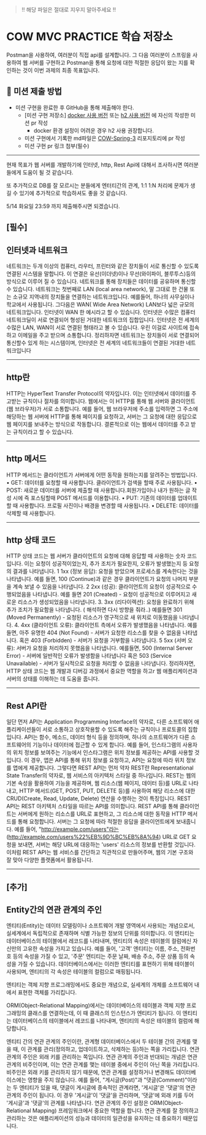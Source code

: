 > ‼️ 해당 파일은 절대로 지우지 말아주세요 ‼️

# COW MVC PRACTICE 학습 저장소
Postman을 사용하여, 여러분이 직접 api를 설계합니다. 그 다음 여러분이 스프링을 사용하여 웹 서버를 구현하고 Postman을 통해 요청에 대한 적절한 응답이 왔는 지를 확인하는 것이 이번 과제의
최종 목표입니다.
## 📮 미션 제출 방법
- 미션 구현을 완료한 후 GitHub을 통해 제출해야 한다.
    - [미션 구현 저장소] [docker 사용 버전](https://github.com/Hoya324/cow_mvc_practice) 또는 [h2 사용 버전](https://github.com/Hoya324/cow_mvc_session) 에 자신의 작성한 미션 pr 작성
      - docker 환경 설정이 어려운 경우 h2 사용 권장합니다.
    - 미션 구현에서 기록한 md파일은 [COW-Spring-3](https://github.com/COW-edu/COW-Spring-3/tree/main/week08) 리포지토리에 pr 작성
    - 미션 구현 pr 링크 첨부(필수)
---

현재 목표가 웹 서버를 개발하기에 인터넷, http, Rest Api에 대해서 조사하시면 여러분들에게 도움이 될 것 같습니다.

또 추가적으로 DB를 잘 모르시는 분들에게 엔터티간의 관계, 1:1 1:N 처리에 문제가 생길 수 있기에 추가적으로 학습하셔도 좋을 것 같습니다.

5/14 화요일 23:59 까지 제출해주시면 되겠습니다.

## [필수]

## 인터넷과 네트워크
네트워크는 두개 이상의 컴퓨터, 라우터, 프린터와 같은 장치들이 서로 통신할 수 있도록 연결된 시스템을 말합니다. 이 연결은 유선(이더넷)이나 무선(와이파이, 블루투스)등의 방식으로 이루어 질 수 있습니다. 네트워크를 통해 장치들은 데이터를 공유하며 통신할 수 있습니다.
네트워크는 첫번째로 LAN (local area network), 말 그대로 한 건물 또는 소규모 지역내의 장치들을 연결하는 네트워크입니다.
예를들어, 하나의 사무실이나 학교에서 사용됩니다.
그다음은 WAN( Wide Area Network) LAN보다 넓은 규모의 네트워크입니다. 인터넷이 WAN 한 예시라고 할 수 있습니다.
인터넷은 수많은 컴퓨터 네트워크딜이 서로 연결되어 형성된 거대한 네트워크의 집합입니다. 인터넷은 전 세계의 수많은 LAN, WAN이 서로 연결된 형태라고 볼 수 있습니다. 우린 이걸로 사이트에 접속하고 이메일을 주고 받으며 소통합니다.
정리하자면 네트워크는 장치들이 서로 연결되어 통신할수 있게 하는 시스템이며, 인터넷은 전 세계의 네트워크들이 연결된 거대한 네트워크입니다

---

## http란
HTTP는 HyperText Transfer Protocol의 약자입니다. 이는 인터넷에서 데이터를 주고받는 규칙이나 절차를 의미합니다. 
웹에서는 이 HTTP를 통해 웹 서버와 클라이언트(웹 브라우저)가 서로 소통합니다. 예를 들어, 웹 브라우저에 주소를 입력하면 그 주소에 해당하는 웹 서버에 HTTP를 통해 페이지를 요청하고,
서버는 그 요청에 대한 응답으로 웹 페이지를 보내주는 방식으로 작동합니다. 결론적으로 이는 웹에서 데이터를 주고 받는 규칙이라고 할 수 있습니다.

---

## http 메서드
HTTP 메서드는 클라이언트가 서버에게 어떤 동작을 원하는지를 알려주는 방법입니다.
	•	GET: 데이터를 요청할 때 사용합니다. 클라이언트가 검색을 할때 주로 사용됩니다.
	•	POST: 새로운 데이터를 서버에 제출할 때 사용합니다.회원가입이나  내가 원하는 글 작성 시에 즉 포스팅할때 POST 메서드를 이용합니다.
	•	PUT: 기존의 데이터를 업데이트할 때 사용합니다. 프로필 사진이나 배경을 변경할 때 사용됩니다.
	•	DELETE: 데이터를 삭제할 때 사용합니다.

---

## http 상태 코드
HTTP 상태 코드는 웹 서버가 클라이언트의 요청에 대해 응답할 때 사용하는 숫자 코드입니다. 이는 요청이 성공적이었는지, 추가 조치가 필요한지, 오류가 발생했는지 
등 요청의 결과를 나타냅니다. 
1	1xx (정보 응답): 요청을 받았으며 프로세스를 계속한다는 것을 나타냅니다.
	예를 들면, 100 (Continue)과 같은 경우 클라이언트가 요청의 나머지 부분을 계속 보낼 수 있음을 나타냅니다.
2	2xx (성공): 클라이언트의 요청이 성공적으로 수행되었음을 나타냅니다.
	예를 들면  201 (Created) - 요청이 성공적으로 이루어지고 새로운 리소스가 생성되었음을 나타냅니다.
3.	3xx (리다이렉션): 요청을 완료하기 위해 추가 조치가 필요함을 나타냅니다. ( 해석하면 다시 방향을 줘라..)
	예를들면 301 (Moved Permanently) - 요청된 리소스가 영구적으로 새 위치로 이동했음을 나타냅니다.
4.	4xx (클라이언트 오류): 클라이언트 측에서 오류가 발생했음을 나타냅니다.
	예를들면, 아주 유명한 404 (Not Found) - 서버가 요청한 리소스를 찾을 수 없음을 나타냅니다. 혹은 403 (Forbidden) - 서버가 요청을 거부함을 나타냅니다.
5	5xx (서버 오류): 서버가 요청을 처리하지 못했음을 나타냅니다.
	예를들면, 500 (Internal Server Error) - 서버에 일반적인 오류가 발생함을 나타냅니다 혹은 503 (Service Unavailable) - 서버가 일시적으로 요청을 처리할 수 		없음을 나타냅니다.
 정리하자면, HTTP 상태 코드는 웹 개발과 디버깅 과정에서 중요한 역할을 하고r 웹 애플리케이션과 서버의 상태를 이해하는 데 도움을 줍니다.

---

## Rest API란
일단 먼저 API는 Application Programming Interface의 약자로, 다른 소프트웨어 애플리케이션들이 서로 소통하고 상호작용할 수 있도록 해주는 규칙이나 프로토콜의 집합입니다.
API는 함수, 메소드, 데이터 형식 등을 정의하며, 하나의 소프트웨어가 다른 소프트웨어의 기능이나 데이터에 접근할 수 있게 합니다.
예를 들어, 인스타그램의 사용자의 위치 정보를 보여주는 기능에서 인스타그램은 위치 정보를 제공하는 API를 사용할 것입니다. 이 경우, 앱은 API를 통해 위치 정보를 요청하고, API는 요청에 따라 위치 정보를 앱에게 제공합니다.
그렇다면 REST API는 먼저 약자 REST란 Representational State Transfer의 약자로, 웹 서비스의 아키텍처 스타일 중 하나입니다. REST는 웹의 기본 속성을 활용하여 기능을 제공하며, 웹 리소스(웹 페이지, 데이터 등)를 URL로 나타내고, HTTP 메서드(GET, POST, PUT, DELETE 등)를 사용하여 해당 리소스에 대한 CRUD(Create, Read, Update, Delete) 연산을 수행하는 것이 특징입니다.
REST API는 REST 아키텍처 스타일을 따르는 API를 의미합니다. REST API를 통해 클라이언트는 서버에게 원하는 리소스를 URL로 표현하고, 그 리소스에 대한 동작을 HTTP 메서드를 통해 요청합니다. 서버는 그 요청에 따라 적절한 응답을 클라이언트에게 보내줍니다.
예를 들어, "http://example.com/users"라는 (http://example.com/users%22%EB%9D%BC%EB%8A%94) URL로 GET 요청을 보내면, 서버는 해당 URL에 대응하는 'users' 리소스의 정보를 반환할 것입니다. 이처럼 REST API는 웹 서비스를 간단하고 직관적으로 만들어주며, 웹의 기본 구조와 잘 맞아 다양한 플랫폼에서 활용됩니다.

---

## [추가]

## Entity간의 연관 관계의 주인
엔티티(Entity)는 데이터 모델링이나 소프트웨어 개발 영역에서 사용되는 개념으로서, 실세계에서 독립적으로 존재하며 식별 가능한 정보의 단위를 의미합니다.
이 엔티티는 데이터베이스의 테이블에서 레코드를 나타내며, 엔티티의 속성은 테이블의 컬럼에신 자신만의 고유한 속성을 가지고 있습니다. 
 예를 들어, '고객' 엔티티는 이름, 주소, 전화번호 등의 속성을 가질 수 있고, '주문' 엔티티는 주문 날짜, 배송 주소, 주문 상품 등의 속성을 가질 수 있습니다.
 데이터베이스에서는 이러한 엔티티를 표현하기 위해 테이블이 사용되며, 엔티티의 각 속성은 테이블의 컬럼으로 매핑됩니다.

엔티티는 객체 지향 프로그래밍에서도 중요한 개념으로, 실세계의 개체를 소프트웨어 내에서 표현한 객체를 가리킵니다.

ORM(Object-Relational Mapping)에서는 데이터베이스의 테이블과 객체 지향 프로그래밍의 클래스를 연결하는데, 이 때 클래스의 인스턴스가 엔티티가 됩니다. 이 엔티티는 데이터베이스의 테이블에서 레코드를 나타내며, 엔티티의 속성은 테이블의 컬럼에 해당합니다.


 엔티티 간의 연관 관계의 주인이란, 관계형 데이터베이스에서 두 테이블 간의 관계를 맺을 때, 이 관계를 관리(정의하고, 업데이트하고, 삭제하는 등)하는 쪽을 가리킵니다. 연관 관계의 주인은 외래 키를 관리하는 쪽입니다.
연관 관계의 주인과 반대되는 개념은 연관 관계의 비주인이며, 이는 연관 관계를 맺는 테이블 중에서 주인이 아닌 쪽을 가리킵니다. 비주인은 외래 키를 관리하지 않기 때문에, 연관 관계를 설정하거나 변경해도 데이터베이스에는 영향을 주지 않습니다.
예를 들어, "게시글(Post)"과 "댓글(Comment)"이라는 두 엔티티가 있을 때, 댓글이 게시글에 종속적인 관계라면, '게시글'은 '댓글'의 연관 관계의 주인이 됩니다. 이 경우 '게시글'이 '댓글'을 관리하며, '댓글'에 외래 키를 두어 '게시글'과 '댓글'의 관계를 나타냅니다.
연관 관계의 주인 설정은 ORM(Object-Relational Mapping) 프레임워크에서 중요한 역할을 합니다. 연관 관계를 잘 정의하고 관리하는 것은 애플리케이션의 성능과 데이터의 일관성을 유지하는 데 중요하기 때문입니다.
